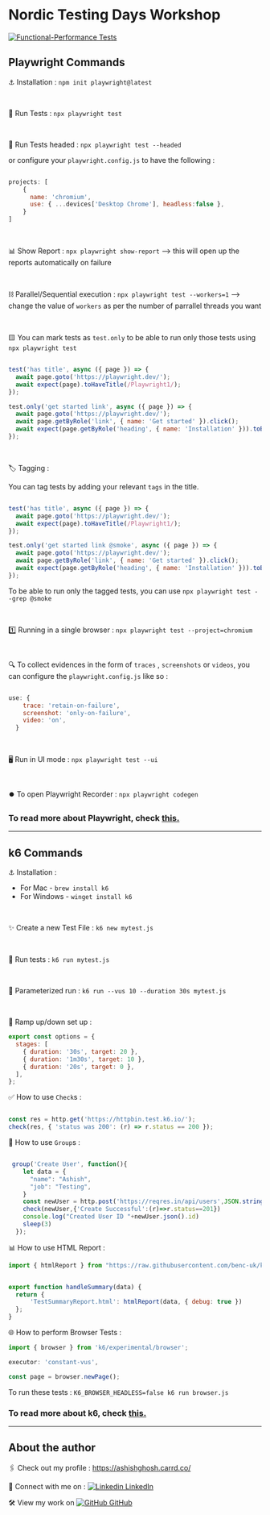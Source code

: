 # Nordic Testing Days Workshop

[![Functional-Performance Tests](https://github.com/ghoshasish99/ntd-workshop/actions/workflows/functional.yaml/badge.svg)](https://github.com/ghoshasish99/ntd-workshop/actions/workflows/functional.yaml)

## Playwright Commands

⚓ Installation : `npm init playwright@latest`

<br>

🚀 Run Tests : `npx playwright test` 

<br>

🧐 Run Tests headed : `npx playwright test --headed`

or configure your `playwright.config.js` to have the following :

```javascript

projects: [
    {
      name: 'chromium',
      use: { ...devices['Desktop Chrome'], headless:false },
    }
]
```
<br>

📊 Show Report : `npx playwright show-report`   -->  this will open up the reports automatically on failure 

<br>

⛓️ Parallel/Sequential execution : `npx playwright test --workers=1` --> change the value of `workers` as per the number of parrallel threads you want

<br>

🟨 You can mark tests as `test.only` to be able to run only those tests using `npx playwright test`

```javascript

test('has title', async ({ page }) => {
  await page.goto('https://playwright.dev/');
  await expect(page).toHaveTitle(/Playwright1/);
});

test.only('get started link', async ({ page }) => {
  await page.goto('https://playwright.dev/');
  await page.getByRole('link', { name: 'Get started' }).click();
  await expect(page.getByRole('heading', { name: 'Installation' })).toBeVisible();
});

```

<br>

🏷️ Tagging :

You can tag tests by adding your relevant `tags` in the title.

```javascript

test('has title', async ({ page }) => {
  await page.goto('https://playwright.dev/');
  await expect(page).toHaveTitle(/Playwright1/);
});

test.only('get started link @smoke', async ({ page }) => {
  await page.goto('https://playwright.dev/');
  await page.getByRole('link', { name: 'Get started' }).click();
  await expect(page.getByRole('heading', { name: 'Installation' })).toBeVisible();
});

```

To be able to run only the tagged tests, you can use `npx playwright test --grep @smoke`

<br>

1️⃣ Running in a single browser : `npx playwright test --project=chromium`

<br>

🔍 To collect evidences in the form of `traces` , `screenshots` or `videos`, you can configure the `playwright.config.js` like so :

```javascript

use: {
    trace: 'retain-on-failure',
    screenshot: 'only-on-failure',
    video: 'on',
  }

```

<br>

🖥️ Run in UI mode : `npx playwright test --ui`

<br>

⏺️ To open Playwright Recorder : `npx playwright codegen`

### To read more about Playwright, check [this.](https://playwright.dev/)

---------------------------------------------

## k6 Commands

⚓ Installation :
 
 * For Mac - `brew install k6`
 * For Windows - `winget install k6`              

<br>

✨ Create a new Test File : `k6 new mytest.js` 

<br>

🚀 Run tests : `k6 run mytest.js` 

<br>

💪 Parameterized run : `k6 run --vus 10 --duration 30s mytest.js`

<br>

📶 Ramp up/down set up :

```javascript
export const options = {
  stages: [
    { duration: '30s', target: 20 },
    { duration: '1m30s', target: 10 },
    { duration: '20s', target: 0 },
  ],
};
```

✅ How to use `Check`s :

```javascript

const res = http.get('https://httpbin.test.k6.io/');
check(res, { 'status was 200': (r) => r.status == 200 });

```

🔳 How to use `Group`s :

```javascript

 group('Create User', function(){
    let data = {
      "name": "Ashish",
      "job": "Testing",
    }
    const newUser = http.post('https://reqres.in/api/users',JSON.stringify(data));
    check(newUser,{'Create Successful':(r)=>r.status==201})
    console.log("Created User ID "+newUser.json().id)
    sleep(3)
  });

```

📊 How to use HTML Report :

```javascript
import { htmlReport } from "https://raw.githubusercontent.com/benc-uk/k6-reporter/2.4.0/dist/bundle.js";


export function handleSummary(data) {
  return {
      'TestSummaryReport.html': htmlReport(data, { debug: true })
  };
}

```

🌐 How to perform Browser Tests :

```javascript
import { browser } from 'k6/experimental/browser';

executor: 'constant-vus',

const page = browser.newPage();
```

To run these tests : `K6_BROWSER_HEADLESS=false k6 run browser.js`

### To read more about k6, check [this.](https://k6.io/)

--------------------------

## About the author

🖇️ Check out my profile : https://ashishghosh.carrd.co/

🤝 Connect with me on : [![Linkedin](https://i.sstatic.net/gVE0j.png) LinkedIn](https://www.linkedin.com/in/ashish-ghosh/)

🛠️ View my work on [![GitHub](https://i.sstatic.net/tskMh.png) GitHub](https://github.com/ghoshasish99)